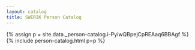 ```yaml
---
layout: catalog
title: SWERIK Person Catalog
---
```

{% assign p = site.data._person-catalog.i-PyiwQBpejCpREAaq6BBAgf %}
{% include person-catalog.html p=p %}

